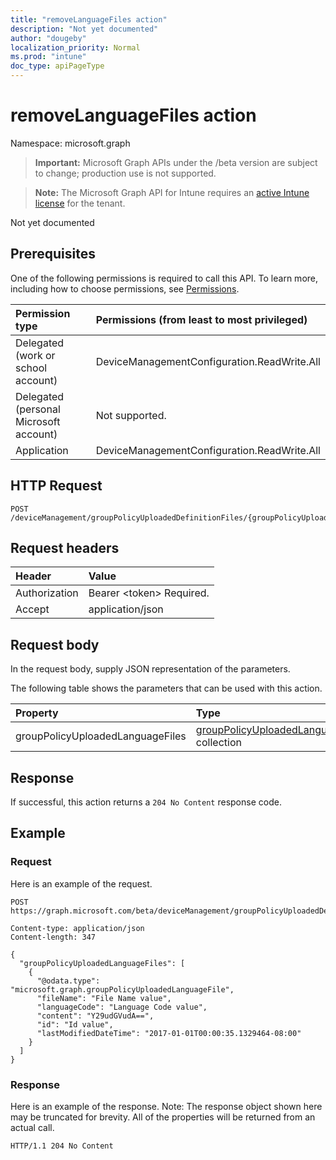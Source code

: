 ```yaml
---
title: "removeLanguageFiles action"
description: "Not yet documented"
author: "dougeby"
localization_priority: Normal
ms.prod: "intune"
doc_type: apiPageType
---
```


# removeLanguageFiles action

Namespace: microsoft.graph

> **Important:** Microsoft Graph APIs under the /beta version are subject to change; production use is not supported.

> **Note:** The Microsoft Graph API for Intune requires an [active Intune license](https://go.microsoft.com/fwlink/?linkid=839381) for the tenant.

Not yet documented

## Prerequisites
One of the following permissions is required to call this API. To learn more, including how to choose permissions, see [Permissions](/graph/permissions-reference).

|Permission type|Permissions (from least to most privileged)|
|:---|:---|
|Delegated (work or school account)|DeviceManagementConfiguration.ReadWrite.All|
|Delegated (personal Microsoft account)|Not supported.|
|Application|DeviceManagementConfiguration.ReadWrite.All|

## HTTP Request
<!-- {
  "blockType": "ignored"
}
-->
``` http
POST /deviceManagement/groupPolicyUploadedDefinitionFiles/{groupPolicyUploadedDefinitionFileId}/removeLanguageFiles
```

## Request headers
|Header|Value|
|:---|:---|
|Authorization|Bearer &lt;token&gt; Required.|
|Accept|application/json|

## Request body
In the request body, supply JSON representation of the parameters.

The following table shows the parameters that can be used with this action.

|Property|Type|Description|
|:---|:---|:---|
|groupPolicyUploadedLanguageFiles|[groupPolicyUploadedLanguageFile](../resources/intune-grouppolicy-grouppolicyuploadedlanguagefile.md) collection|Not yet documented|



## Response
If successful, this action returns a `204 No Content` response code.

## Example

### Request
Here is an example of the request.
``` http
POST https://graph.microsoft.com/beta/deviceManagement/groupPolicyUploadedDefinitionFiles/{groupPolicyUploadedDefinitionFileId}/removeLanguageFiles

Content-type: application/json
Content-length: 347

{
  "groupPolicyUploadedLanguageFiles": [
    {
      "@odata.type": "microsoft.graph.groupPolicyUploadedLanguageFile",
      "fileName": "File Name value",
      "languageCode": "Language Code value",
      "content": "Y29udGVudA==",
      "id": "Id value",
      "lastModifiedDateTime": "2017-01-01T00:00:35.1329464-08:00"
    }
  ]
}
```

### Response
Here is an example of the response. Note: The response object shown here may be truncated for brevity. All of the properties will be returned from an actual call.
``` http
HTTP/1.1 204 No Content
```




